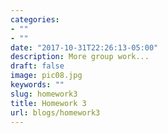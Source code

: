 ```yaml
---
categories:
- ""
- ""
date: "2017-10-31T22:26:13-05:00"
description: More group work...
draft: false
image: pic08.jpg
keywords: ""
slug: homework3
title: Homework 3
url: blogs/homework3
---
```

